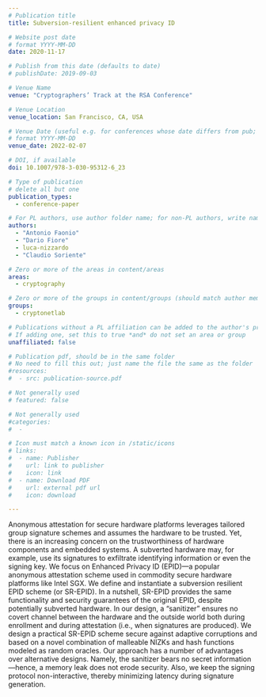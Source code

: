 ```yaml
---
# Publication title
title: Subversion-resilient enhanced privacy ID

# Website post date
# format YYYY-MM-DD
date: 2020-11-17

# Publish from this date (defaults to date)
# publishDate: 2019-09-03

# Venue Name
venue: "Cryptographers’ Track at the RSA Conference"

# Venue Location
venue_location: San Francisco, CA, USA

# Venue Date (useful e.g. for conferences whose date differs from pub; defaults to date)
# format YYYY-MM-DD
venue_date: 2022-02-07

# DOI, if available
doi: 10.1007/978-3-030-95312-6_23

# Type of publication
# delete all but one
publication_types:
  - conference-paper

# For PL authors, use author folder name; for non-PL authors, write name as in paper within ""
authors:
  - "Antonio Faonio"
  - "Dario Fiore"
  - luca-nizzardo
  - "Claudio Soriente"

# Zero or more of the areas in content/areas
areas:
  - cryptography

# Zero or more of the groups in content/groups (should match author membership)
groups:
  - cryptonetlab

# Publications without a PL affiliation can be added to the author's profile without showing up elsewhere
# If adding one, set this to true *and* do not set an area or group
unaffiliated: false

# Publication pdf, should be in the same folder
# No need to fill this out; just name the file the same as the folder
#resources:
#  - src: publication-source.pdf

# Not generally used
# featured: false

# Not generally used
#categories:
#  -

# Icon must match a known icon in /static/icons
# links:
#  - name: Publisher
#    url: link to publisher
#    icon: link
#  - name: Download PDF
#    url: external pdf url
#    icon: download

---
```


Anonymous attestation for secure hardware platforms leverages tailored group signature schemes and assumes the hardware to be trusted. Yet, there is an increasing concern on the trustworthiness of hardware components and embedded systems. A subverted hardware may, for example, use its signatures to exfiltrate identifying information or even the signing key. We focus on Enhanced Privacy ID (EPID)—a popular anonymous attestation scheme used in commodity secure hardware platforms like Intel SGX. We define and instantiate a subversion resilient EPID scheme (or SR-EPID). In a nutshell, SR-EPID provides the same functionality and security guarantees of the original EPID, despite potentially subverted hardware. In our design, a “sanitizer” ensures no covert channel between the hardware and the outside world both during enrollment and during attestation (i.e., when signatures are produced). We design a practical SR-EPID scheme secure against adaptive corruptions and based on a novel combination of malleable NIZKs and hash functions modeled as random oracles. Our approach has a number of advantages over alternative designs. Namely, the sanitizer bears no secret information—hence, a memory leak does not erode security. Also, we keep the signing protocol non-interactive, thereby minimizing latency during signature generation.
